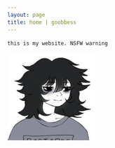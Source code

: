 ```yaml
---
layout: page
title: home | goobbess
---
```


```term
this is my website. NSFW warning
```

<a href="images/dooooom.JPG">
<img src="images/dooooom.JPG" width="200px" height="200px">
</a>
  
